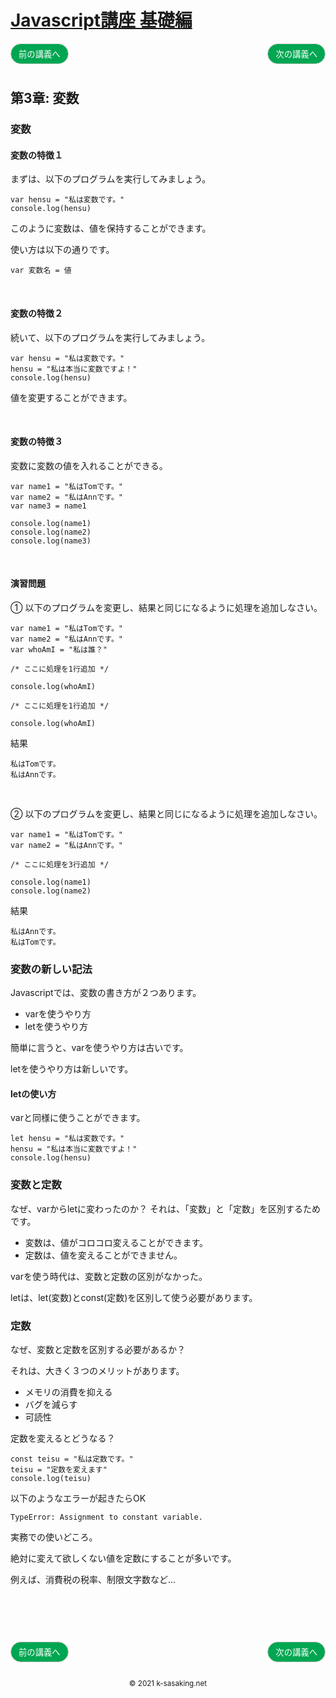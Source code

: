 <style>
.mb {
  margin-bottom: 90px;
}
.mt {
  margin-top: 90px;
}
.box {
  position: relative;
}
.box .box_left {
  position: absolute;
  left: 0;
}
.box .box_right {
  position: absolute;
  right: 0;
}
.btn {
  padding: 6px 12px;
  border-radius: 7em;
  border: solid 1px #ccc;
}
.bg-info {
  background-color: #00a651;
  color: #ffffff;
}
footer {
    text-align: center;
    margin-top: 120px;
    padding: 30px;
}
</style>


# [Javascript講座 基礎編](basic.html)

<div class="box mb">
  <a class="box_left" href="basic2.html">
    <button class="btn bg-info">前の講義へ</button>
  </a>
  <a class="box_right" href="basic4.html">
    <button class="btn bg-info">次の講義へ</button>
  </a>
</div>

## 第3章: 変数

### 変数

#### 変数の特徴１
まずは、以下のプログラムを実行してみましょう。

```
var hensu = "私は変数です。"
console.log(hensu)
```

このように変数は、値を保持することができます。

使い方は以下の通りです。

```
var 変数名 = 値
```

<br/>

#### 変数の特徴２
続いて、以下のプログラムを実行してみましょう。

```
var hensu = "私は変数です。"
hensu = "私は本当に変数ですよ！"
console.log(hensu)
```

値を変更することができます。


<br/>


#### 変数の特徴３
変数に変数の値を入れることができる。

```
var name1 = "私はTomです。"
var name2 = "私はAnnです。"
var name3 = name1

console.log(name1)
console.log(name2)
console.log(name3)
```

<br/>

#### 演習問題
① 以下のプログラムを変更し、結果と同じになるように処理を追加しなさい。

```
var name1 = "私はTomです。"
var name2 = "私はAnnです。"
var whoAmI = "私は誰？"

/* ここに処理を1行追加 */

console.log(whoAmI)

/* ここに処理を1行追加 */

console.log(whoAmI)
```

結果

```
私はTomです。
私はAnnです。
```

<br/>

② 以下のプログラムを変更し、結果と同じになるように処理を追加しなさい。

```
var name1 = "私はTomです。"
var name2 = "私はAnnです。"

/* ここに処理を3行追加 */

console.log(name1)
console.log(name2)
```

結果

```
私はAnnです。
私はTomです。
```



### 変数の新しい記法
Javascriptでは、変数の書き方が２つあります。

- varを使うやり方
- letを使うやり方

簡単に言うと、varを使うやり方は古いです。

letを使うやり方は新しいです。

#### letの使い方
varと同様に使うことができます。

```
let hensu = "私は変数です。"
hensu = "私は本当に変数ですよ！"
console.log(hensu)
```

### 変数と定数
なぜ、varからletに変わったのか？ それは、「変数」と「定数」を区別するためです。

- 変数は、値がコロコロ変えることができます。
- 定数は、値を変えることができません。

varを使う時代は、変数と定数の区別がなかった。

letは、let(変数)とconst(定数)を区別して使う必要があります。

### 定数
なぜ、変数と定数を区別する必要があるか？

それは、大きく３つのメリットがあります。

- メモリの消費を抑える
- バグを減らす
- 可読性

定数を変えるとどうなる？

```
const teisu = "私は定数です。"
teisu = "定数を変えます"
console.log(teisu)
```

以下のようなエラーが起きたらOK

```
TypeError: Assignment to constant variable.
```

実務での使いどころ。

絶対に変えて欲しくない値を定数にすることが多いです。

例えば、消費税の税率、制限文字数など...


<div class="box mt mb">
  <a class="box_left" href="basic2.html">
    <button class="btn bg-info">前の講義へ</button>
  </a>
  <a class="box_right" href="basic4.html">
    <button class="btn bg-info">次の講義へ</button>
  </a>
</div>

<footer>
    <small>© 2021 k-sasaking.net</small>
</footer>
